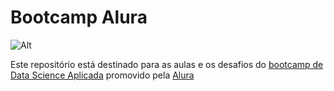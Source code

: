 # Bootcamp Alura

![Alt](../)

Este repositório está destinado para as aulas e os desafios do [bootcamp de Data Science Aplicada](https://www.alura.com.br/bootcamp/data-science-aplicada/matriculas-abertas) promovido pela [Alura](https://www.alura.com.br/?gclid=Cj0KCQjwk4yGBhDQARIsACGfAeuYTHO_g-_o9gKWyOPdKHSMy3gyxGPmSRg-j8JK0rl6U5ilaC8lxpAaAuaQEALw_wcB)
